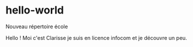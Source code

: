 # hello-world
Nouveau répertoire école 

Hello  ! Moi c'est Clarisse je suis en  licence infocom et je découvre un peu. 
